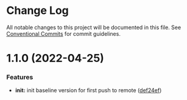 # Change Log

All notable changes to this project will be documented in this file.
See [Conventional Commits](https://conventionalcommits.org) for commit guidelines.

# 1.1.0 (2022-04-25)


### Features

* **init:** init baseline version for first push to remote ([def24ef](https://github.com/MobileLeapLabs/atlas-fractional/commit/def24efc0cf85843b13237b86e77f82d4c6bfc9f))
